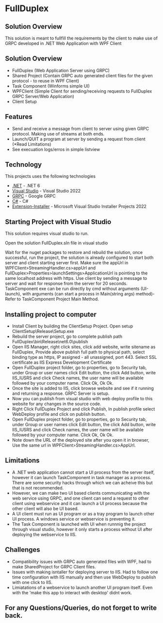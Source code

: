 # FullDuplex
## Solution Overview



This solution is meant to fullfill the requirements by the client to make use of GRPC developed in .NET Web Application with WPF Client

## Solution Overview
- FullDuplex (Web Application Server using GRPC)
- Shared Project (Contain GRPC auto generated client files for the given protocol - to reuse in WPF Client)
- Task Component (Winforms simple UI)
- WPFClient (Simple Client for sending/receiving requests to FullDuplex GRPC Server/Web Application)
- Client Setup
## Features

- Send and receive a message from client to server using given GRPC protocol. Making use of streams at both ends.
- Launch/QUIT a program at server by sending a request from client (*Read Limitations)
- See execuation logs/erros in simple listview

## Technology

This projects uses the following technologies

- [.NET] - .NET 6
- [Visual Studio] - Visual Studio 2022
- [GRPC] - Google GRPC
- [C#] - C#
- [Extension-Installer] - Microsoft Visual Studio Installer Projects 2022



## Starting Project with Visual Studio

This solution requires visual studio to run.

Open the solution FullDuplex.sln file in visual studio


Wait for the nuget packages to restore and rebuild the solution, once successful, run the project, the solution is already configured to start both server and client starting server first. Make sure the appUrl in WPFClient>StreamingHandler.cs>appUrl and FullDuplex>Properties>launchSettings>ApplicationUrl is pointing to the same localhost address with https. 
Use client by sending a message to server and wait for response from the server for 20 seconds.
TaskComponent exe can be run directly by cmd without arguments (UI-launch), with arguments (can start a process in Main(string args) method)- Refer to TaskComponent Project Main Method.

## Installing project to computer
- Install Client by building the ClientSetup Project. Open setup ClientSetup\Release\Setup.exe
- Rebuild the server project, go to complete publish path FullDuplex\bin\Release\net6.0\publish
- Open IIS Manager, right click sites, click add website, write sitename as FullDuplex, Provide above publish full path to physical path, select binding type as https, IP assigned - all unassigned, port 443. Select SSL certificate as IIS Express Development Certificate
- Open FullDuplex project folder, go to properties, go to Security tab, under Group or user names click Edit button, the click Add button, write IIS_IUSRS and click Check names, the user name will be available followed by your computer name. Click Ok, Ok Ok.
- Once the site is added to IIS, click browse website and see if it running and returning a response. GRPC Server is setup.
- Now you can publish from visual studio with web deploy profile to this website for any changes in the source code.
- Right Click FullDuplex Project and click Publish, In publish profile select WebDeploy profile and click on publish button.
- Open FullDuplex project folder, go to properties, go to Security tab, under Group or user names click Edit button, the click Add button, write IIS_IUSRS and click Check names, the user name will be available followed by your computer name. Click Ok, Ok Ok.
- Note down the URL of the deployed site after you open it in browser, Use the same url in WPFClient>StreamingHandler.cs>AppUrl.

## Limitations

- A .NET web application cannot start a UI process from the server itself, however it can launch TaskComponent in task manager as a process. There are some security hacks through which we can acheive this but that is not recommended.
- However, we can make two UI based clients communicating with the web service using GRPC, and one client can send a request to other client using webservice and it can launch a UI process because the other client will also be UI based.
- A UI client must run as UI program or as a tray program to launch other UI process. A windows service or webservice is preventing it.
- The Task Component is launched with UI when runnnig the project through visual studio, however it only starts a process without UI after deploying the webservice to IIS.


## Challenges
- Compatibility issues with GRPC auto generated files with WPF, had to make SharedProject for GRPC Client files.
- Issues with making isntaller for deploying server to IIS. Had to follow one time configuration with IIS manually and then use WebDeploy to publish with one click to IIS.
- Limiatations of a webservice to launch another UI program itself. Even with the 'make this app to interact with desktop' didnt work.




## For any Questions/Queries, do not forget to write back.







   [GRPC]: <https://grpc.io/docs/languages/csharp/quickstart/>
   [Visual Studio]: <https://visualstudio.microsoft.com/vs/>
   [C#]: <https://docs.microsoft.com/en-us/dotnet/csharp/>
   [.NET]: <https://dotnet.microsoft.com/en-us/download/dotnet/6.0>
   [Extension-Installer]: <https://marketplace.visualstudio.com/items?itemName=VisualStudioClient.MicrosoftVisualStudio2022InstallerProjects>
  
